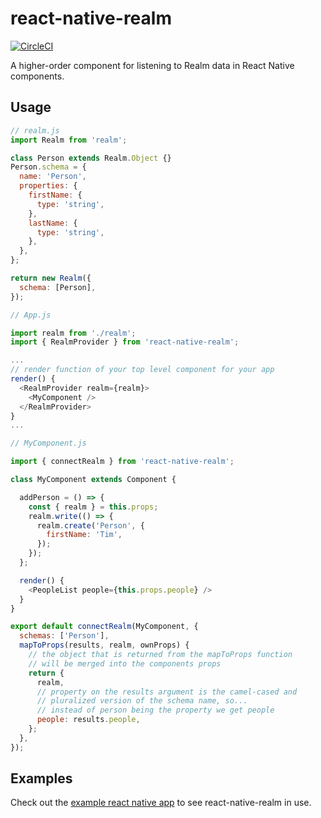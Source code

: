 # react-native-realm

[![CircleCI](https://circleci.com/gh/jasonmerino/react-native-realm.svg?style=svg)](https://circleci.com/gh/jasonmerino/react-native-realm)

A higher-order component for listening to Realm data in React Native components.

## Usage

```js
// realm.js
import Realm from 'realm';

class Person extends Realm.Object {}
Person.schema = {
  name: 'Person',
  properties: {
    firstName: {
      type: 'string',
    },
    lastName: {
      type: 'string',
    },
  },
};

return new Realm({
  schema: [Person],
});

```

```js
// App.js

import realm from './realm';
import { RealmProvider } from 'react-native-realm';

...
// render function of your top level component for your app
render() {
  <RealmProvider realm={realm}>
    <MyComponent />
  </RealmProvider>
}
...
```

```js
// MyComponent.js

import { connectRealm } from 'react-native-realm';

class MyComponent extends Component {

  addPerson = () => {
    const { realm } = this.props;
    realm.write(() => {
      realm.create('Person', {
        firstName: 'Tim',
      });
    });
  };

  render() {
    <PeopleList people={this.props.people} />
  }
}

export default connectRealm(MyComponent, {
  schemas: ['Person'],
  mapToProps(results, realm, ownProps) {
    // the object that is returned from the mapToProps function
    // will be merged into the components props
    return {
      realm,
      // property on the results argument is the camel-cased and
      // pluralized version of the schema name, so...
      // instead of person being the property we get people
      people: results.people,
    };
  },
});
```

## Examples

Check out the [example react native app](example/README.md) to see react-native-realm in use.
